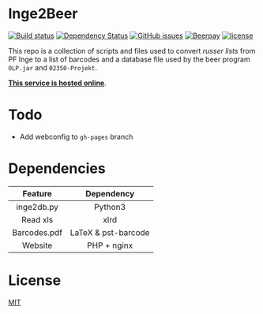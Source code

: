 Inge2Beer
=========

[![Build status](https://img.shields.io/travis/NicolaiSoeborg/Inge2Beer/master.svg?label=Build)](https://travis-ci.org/NicolaiSoeborg/Inge2Beer)
[![Dependency Status](https://dependencyci.com/github/NicolaiSoeborg/Inge2Beer/badge)](https://dependencyci.com/github/NicolaiSoeborg/Inge2Beer)
[![GitHub issues](https://img.shields.io/github/issues/NicolaiSoeborg/Inge2Beer.svg)](/issues)
[![Beerpay](https://beerpay.io/NicolaiSoeborg/Inge2Beer/badge.svg?style=flat)](https://beerpay.io/NicolaiSoeborg/Inge2Beer)
[![license](https://img.shields.io/badge/License-MIT-blue.svg)](/LICENSE)

This repo is a collection of scripts and files used to convert *russer lists* from PF Inge to a list of barcodes and a database file used by the beer program `OLP.jar` and `02350-Projekt`.

[**This service is hosted online**](http://inge.soeborg.me/).


# Todo
 - Add webconfig to `gh-pages` branch


# Dependencies

|    Feature   	|      Dependency     	|
|:------------:	|:-------------------:	|
|  inge2db.py  	|       Python3       	|
|   Read xls   	|         xlrd        	|
| Barcodes.pdf 	| LaTeX & pst-barcode 	|
|    Website	|     PHP + nginx  	|


# License
[MIT](/LICENSE)
